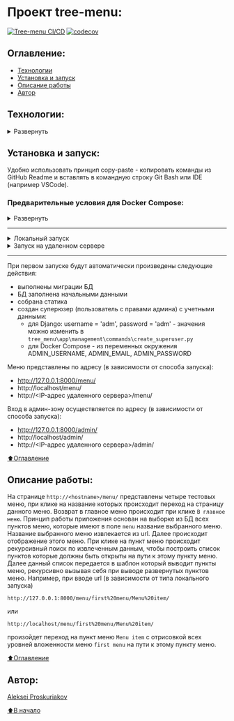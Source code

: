 # Проект tree-menu: 
[![Tree-menu CI/CD](https://github.com/alexpro2022/menu-tree/actions/workflows/main.yml/badge.svg)](https://github.com/alexpro2022/menu-tree/actions/workflows/main.yml)
[![codecov](https://codecov.io/gh/alexpro2022/<REPOSITIRY_NAME>/branch/master/graph/badge.svg?token=1ETL9DOJEB)](https://codecov.io/gh/alexpro2022/<REPOSITIRY_NAME>)



## Оглавление:
- [Технологии](#технологии)
- [Установка и запуск](#установка-и-запуск)
- [Описание работы](#описание-работы)
- [Автор](#автор)



## Технологии:

<details><summary>Развернуть</summary>

**Языки программирования, библиотеки и модули:**

[![Python](https://img.shields.io/badge/Python-v3.10-blue?logo=python)](https://www.python.org/)

**Фреймворк, расширения и библиотеки:**

[![Django](https://img.shields.io/badge/Django-v4.2.1-blue?logo=Django)](https://www.djangoproject.com/)


**Базы данных и инструменты работы с БД:**

[![SQLite3](https://img.shields.io/badge/-SQLite3-464646?logo=SQLite)](https://www.sqlite.com/version3.html)
[![PostgreSQL](https://img.shields.io/badge/-PostgreSQL-464646?logo=PostgreSQL)](https://www.postgresql.org/)



**CI/CD:**

[![GitHub_Actions](https://img.shields.io/badge/-GitHub_Actions-464646?logo=GitHub)](https://docs.github.com/en/actions)
[![docker_hub](https://img.shields.io/badge/-Docker_Hub-464646?logo=docker)](https://hub.docker.com/)
[![docker_compose](https://img.shields.io/badge/-Docker%20Compose-464646?logo=docker)](https://docs.docker.com/compose/)
[![gunicorn](https://img.shields.io/badge/-gunicorn-464646?logo=gunicorn)](https://gunicorn.org/)
[![Nginx](https://img.shields.io/badge/-NGINX-464646?logo=NGINX)](https://nginx.org/ru/)
[![Yandex.Cloud](https://img.shields.io/badge/-Yandex.Cloud-464646?logo=Yandex)](https://cloud.yandex.ru/)
[![Telegram](https://img.shields.io/badge/-Telegram-464646?logo=Telegram)](https://core.telegram.org/api)

[⬆️Оглавление](#оглавление)
</details>



## Установка и запуск:
Удобно использовать принцип copy-paste - копировать команды из GitHub Readme и вставлять в командную строку Git Bash или IDE (например VSCode).
### Предварительные условия для Docker Compose:
<details><summary>Развернуть</summary>

Предполагается, что пользователь:
 - создал аккаунт [DockerHub](https://hub.docker.com/), если запуск будет производиться на удаленном сервере.
 - установил [Docker](https://docs.docker.com/engine/install/) и [Docker Compose](https://docs.docker.com/compose/install/) на локальной машине или на удаленном сервере, где проект будет запускаться в контейнерах. Проверить наличие можно выполнив команды:
    ```
    docker --version && docker-compose --version
    ```
</details>
<hr>
<details><summary>Локальный запуск</summary> 

**!!! Для пользователей Windows обязательно выполнить команду:** 
```
git config --global core.autocrlf false
```
иначе файл start.sh при клонировании будет бракован.

1. Клонируйте репозиторий с GitHub и введите данные для переменных окружения (значения даны для примера, но их можно оставить):
```
git clone git@github.com:alexpro2022/tree-menu.git && \
cd tree-menu && \
cp env_example .env && \
nano .env
```
<details><summary>Локальный запуск: Django/SQLite3</summary>

2. Создайте и активируйте виртуальное окружение:
   * Если у вас Linux/macOS
   ```
    python -m venv venv && source venv/bin/activate
   ```
   * Если у вас Windows
   ```
    python -m venv venv && source venv/Scripts/activate
   ```

3. Установите в виртуальное окружение все необходимые зависимости из файла **requirements.txt**:
```
python -m pip install --upgrade pip && pip install -r requirements.txt
```

4. Выполните миграции, загрузку данных, создание суперюзера и запустите приложение:
```
python tree_menu/manage.py makemigrations && \
python tree_menu/manage.py migrate && \
python tree_menu/manage.py load_data && \
python tree_menu/manage.py create_superuser && \
python tree_menu/manage.py runserver
```
Сервер запустится локально по адресу http://127.0.0.1:8000/

5. Остановить приложение можно комбинацией клавиш Ctl-C.
</details>

<details><summary>Локальный запуск: Docker Compose/PostgreSQL</summary>

2. Из корневой директории проекта выполните команду:
```
docker compose -f infra/local/docker-compose.yml up -d --build
```
Проект будет развернут в трех docker-контейнерах (db, web, nginx) по адресу http://localhost.

3. Остановить docker и удалить контейнеры можно командой из корневой директории проекта:
```
docker compose -f infra/local/docker-compose.yml down
```
Если также необходимо удалить тома базы данных, статики и медиа:
```
docker compose -f infra/local/docker-compose.yml down -v
```
</details><hr></details>

<details><summary>Запуск на удаленном сервере</summary>

1. Сделайте [форк](https://docs.github.com/en/get-started/quickstart/fork-a-repo) в свой репозиторий.

2. Создайте Actions.Secrets согласно списку ниже (значения указаны для примера) + переменные окружения из env_example файла:
```
PROJECT_NAME
SECRET_KEY

POSTGRES_PASSWORD
DATABASE_URL

CODECOV_TOKEN

DOCKERHUB_USERNAME
DOCKERHUB_PASSWORD

# Данные удаленного сервера и ssh-подключения:
HOST  # публичный IP-адрес вашего удаленного сервера
USERNAME
SSH_KEY  
PASSPHRASE

# Учетные данные Телеграм-бота для получения сообщения о успешном завершении workflow:
TELEGRAM_USER_ID
TELEGRAM_BOT_TOKEN
```

3. Запустите вручную workflow, чтобы автоматически развернуть проект в трех docker-контейнерах (db, web, nginx) на удаленном сервере.
</details><hr>

При первом запуске будут автоматически произведены следующие действия:
  - выполнены миграции БД
  - БД заполнена начальными данными
  - собрана статика
  - создан суперюзер (пользователь с правами админа) с учетными данными:
      - для Django: username = 'adm', password = 'adm' - значения можно изменить в `tree_menu\app\management\commands\create_superuser.py`
      - для Docker Compose - из переменных окружения ADMIN_USERNAME, ADMIN_EMAIL, ADMIN_PASSWORD
      
 

Меню представлены по адресу (в зависимости от способа запуска):
  - http://127.0.0.1:8000/menu/
  - http://localhost/menu/
  - http://<IP-адрес удаленного сервера>/menu/

Вход в админ-зону осуществляется по адресу (в зависимости от способа запуска):
  - http://127.0.0.1:8000/admin/
  - http://localhost/admin/
  - http://<IP-адрес удаленного сервера>/admin/

[⬆️Оглавление](#оглавление)



## Описание работы:

На странице `http://<hostname>/menu/` представлены четыре тестовых меню, при клике на название которых происходит переход на страницу данного меню. Возврат в главное меню происходит при клике `В главное меню`.
Принцип работы приложения основан на выборке из БД всех пунктов меню, которые имеют в поле `menu` название выбранного меню. Название выбранного меню извлекается из url. Далее происходит отображение этого меню. При клике на пункт меню происходит рекурсивный поиск по извлеченным данным, чтобы построить список пунктов которые должны быть открыты на пути к этому пункту меню. Далее данный список передается в шаблон который выводит пункты меню, рекурсивно вызывая себя при выводе развернутых пунктов меню. Например, при вводе url (в зависимости от типа локального запуска)

```
http://127.0.0.1:8000/menu/first%20menu/Menu%20item/
```
или 

```
http://localhost/menu/first%20menu/Menu%20item/
```

произойдет переход на пункт меню `Menu item` с отрисовкой всех уровней вложенности меню `first menu` на пути к этому пункту меню.


[⬆️Оглавление](#оглавление)


## Автор:
[Aleksei Proskuriakov](https://github.com/alexpro2022)

[⬆️В начало](#Проект)